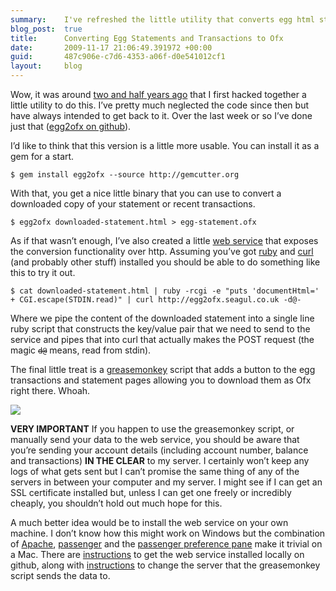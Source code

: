 ```yaml
---
summary:    I've refreshed the little utility that converts egg html statements to ofx.
blog_post:  true
title:      Converting Egg Statements and Transactions to Ofx
date:       2009-11-17 21:06:49.391972 +00:00
guid:       487c906e-c7d6-4353-a06f-d0e541012cf1
layout:     blog
---
```


Wow, it was around [two and half years
ago](/blog/2007-04-01-converting-egg-credit-card-statements-to-ofx-for-upload-to-wesabe)
that I first hacked together a little utility to do this. I’ve pretty
much neglected the code since then but have always intended to get back
to it. Over the last week or so I’ve done just that ([egg2ofx on
github](http://github.com/chrisroos/egg2ofx)).

I’d like to think that this version is a little more usable. You can
install it as a gem for a start.

``` code
$ gem install egg2ofx --source http://gemcutter.org
```

With that, you get a nice little binary that you can use to convert a
downloaded copy of your statement or recent transactions.

``` code
$ egg2ofx downloaded-statement.html > egg-statement.ofx
```

As if that wasn’t enough, I’ve also created a little [web
service](http://github.com/chrisroos/egg2ofx-server) that exposes the
conversion functionality over http. Assuming you’ve got
[ruby](http://www.ruby-lang.org/en/) and [curl](http://curl.haxx.se/)
(and probably other stuff) installed you should be able to do something
like this to try it out.

``` code
$ cat downloaded-statement.html | ruby -rcgi -e "puts 'documentHtml=' + CGI.escape(STDIN.read)" | curl http://egg2ofx.seagul.co.uk -d@-
```

Where we pipe the content of the downloaded statement into a single line
ruby script that constructs the key/value pair that we need to send to
the service and pipes that into curl that actually makes the POST
request (the magic <code>~~d@~~</code> means, read from stdin).

The final little treat is a
[greasemonkey](http://en.wikipedia.org/wiki/Greasemonkey) script that
adds a button to the egg transactions and statement pages allowing you
to download them as Ofx right there. Whoah.

[![](http://farm3.static.flickr.com/2764/4113433456_662c0fec1e_m.jpg)](http://www.flickr.com/photos/chrisjroos/4113433456/)

**VERY IMPORTANT** If you happen to use the greasemonkey script, or
manually send your data to the web service, you should be aware that
you’re sending your account details (including account number, balance
and transactions) **IN THE CLEAR** to my server. I certainly won’t keep
any logs of what gets sent but I can’t promise the same thing of any of
the servers in between your computer and my server. I might see if I can
get an SSL certificate installed but, unless I can get one freely or
incredibly cheaply, you shouldn’t hold out much hope for this.

A much better idea would be to install the web service on your own
machine. I don’t know how this might work on Windows but the combination
of [Apache](http://httpd.apache.org/),
[passenger](http://www.modrails.com/) and the [passenger preference
pane](http://www.fngtps.com/passenger-preference-pane) make it trivial
on a Mac. There are
[instructions](http://github.com/chrisroos/egg2ofx-server#readme) to get
the web service installed locally on github, along with
[instructions](http://github.com/chrisroos/egg2ofx-greasemonkey#readme)
to change the server that the greasemonkey script sends the data to.
